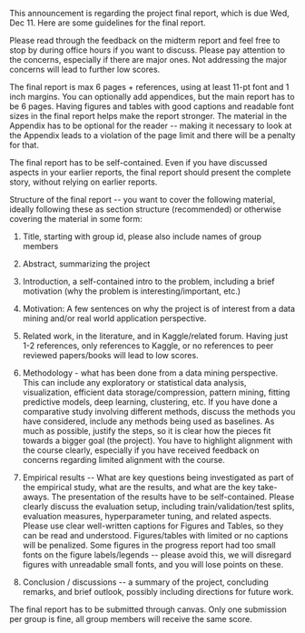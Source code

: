 This announcement is regarding the project final report, which is due Wed, Dec 11. Here are some guidelines for the final report.

Please read through the feedback on the midterm report and feel free to stop by during office hours if you want to discuss. Please pay attention to the concerns, especially if there are major ones. Not addressing the major concerns will lead to further low scores.

The final report is max 6 pages + references, using at least 11-pt font and 1 inch margins. You can optionally add appendices, but the main report has to be 6 pages. Having figures and tables with good captions and readable font sizes in the final report helps make the report stronger. The material in the Appendix has to be optional for the reader -- making it necessary to look at the Appendix leads to a violation of the page limit and there will be a penalty for that.

The final report has to be self-contained. Even if you have discussed aspects in your earlier reports, the final report should present the complete story, without relying on earlier reports.

Structure of the final report -- you want to cover the following material, ideally following these as section structure (recommended) or otherwise covering the material in some form:

   1. Title, starting with group id, please also include names of group members

   2. Abstract, summarizing the project 

   3. Introduction, a self-contained intro to the problem, including a brief motivation (why the problem is interesting/important, etc.)

   4. Motivation: A few sentences on why the project is of interest from a data mining and/or real world application perspective.

   5. Related work, in the literature, and in Kaggle/related forum. Having just 1-2 references, only references to Kaggle, or no references to peer reviewed papers/books will lead to low scores. 

   6. Methodology - what has been done from a data mining perspective. This can include any exploratory or statistical data analysis, visualization, efficient data storage/compression, pattern mining, fitting predictive models, deep learning, clustering, etc.  If you have done a comparative study involving different methods, discuss the methods you have considered, include any methods being used as baselines.   As much as possible, justify the steps, so it is clear how the pieces fit towards a bigger goal (the project).   You have to highlight alignment with the course clearly, especially if you have received feedback on concerns regarding limited alignment with the course. 

   7. Empirical results -- What are key questions being investigated as part of the empirical study, what are the results, and what are the key take-aways. The presentation of the results have to be self-contained. Please clearly discuss the evaluation setup, including train/validation/test splits, evaluation measures, hyperparameter tuning, and related aspects.  Please use clear well-written captions for Figures and Tables, so they can be read and understood. Figures/tables with limited or no captions will be penalized. Some figures in the progress report had too small fonts on the figure labels/legends -- please avoid this, we will disregard figures with unreadable small fonts, and you will lose points on these.

   8. Conclusion / discussions  -- a summary of the project, concluding remarks, and brief outlook, possibly including directions for future work.

The final report has to be submitted through canvas. Only one submission per group is fine, all group members will receive the same score.